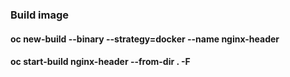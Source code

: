 ### Build image
#### oc new-build --binary --strategy=docker --name nginx-header
#### oc start-build nginx-header --from-dir . -F
  
